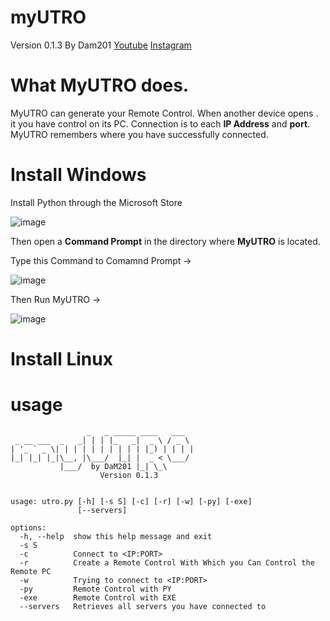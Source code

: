 # myUTRO
Version 0.1.3
By Dam201
[Youtube](https://www.youtube.com/channel/UC8Ao1YisJbPGCNG73EhtDCw)
[Instagram](https://www.instagram.com/hnc_conporation/)

# What MyUTRO does.
MyUTRO can generate your Remote Control.
When another device opens .
it you have control on its PC.
Connection is to each **IP Address** and **port**.
MyUTRO remembers where you have successfully connected.
# Install Windows

Install Python through the Microsoft Store

![image](https://github.com/DaM201/Colay-Project0.4/assets/68821652/f450abcd-1e1c-4c67-8203-d518cff2cfee)

Then open a **Command Prompt** in the directory where **MyUTRO** is located.

Type this Command to Comamnd Prompt ->

![image](https://github.com/DaM201/MyUTRO/assets/68821652/5ac1bc34-9e5c-447f-8309-0b23b78c6177)

Then Run MyUTRO ->

![image](https://github.com/DaM201/MyUTRO/assets/68821652/ad324988-d050-4ed9-a732-95f94af361ec)

# Install Linux

# usage
```
                 _   _ _____ ____   ___
 _ __ ___  _   _| | | |_   _|  _ \ / _ \
| '_ ` _ \| | | | | | | | | | |_) | | | |
|_| |_| |_|\__, |\___/  |_| |  _ < \___/
           |___/  by DaM201 |_| \_\
                    Version 0.1.3


usage: utro.py [-h] [-s S] [-c] [-r] [-w] [-py] [-exe]     
               [--servers]

options:
  -h, --help  show this help message and exit
  -s S
  -c          Connect to <IP:PORT>
  -r          Create a Remote Control With Which you Can Control the Remote PC
  -w          Trying to connect to <IP:PORT>
  -py         Remote Control with PY
  -exe        Remote Control with EXE
  --servers   Retrieves all servers you have connected to
```
